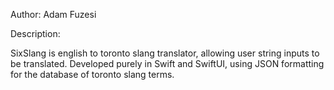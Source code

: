 Author: Adam Fuzesi 


Description:

SixSlang is english to toronto slang translator, allowing user string inputs to be translated. Developed purely in Swift and SwiftUI, using JSON formatting for the database of toronto slang terms.
